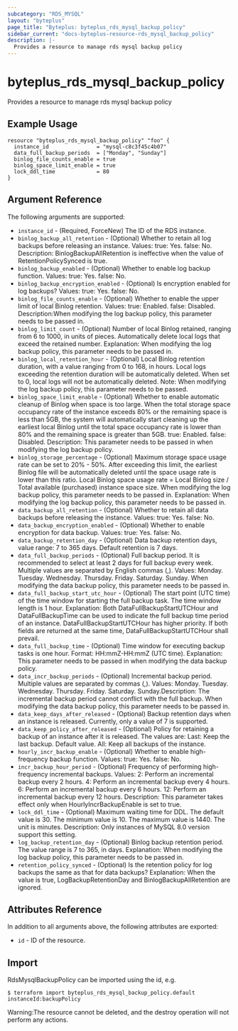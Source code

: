 ```yaml
---
subcategory: "RDS_MYSQL"
layout: "byteplus"
page_title: "Byteplus: byteplus_rds_mysql_backup_policy"
sidebar_current: "docs-byteplus-resource-rds_mysql_backup_policy"
description: |-
  Provides a resource to manage rds mysql backup policy
---
```

# byteplus_rds_mysql_backup_policy
Provides a resource to manage rds mysql backup policy
## Example Usage
```hcl
resource "byteplus_rds_mysql_backup_policy" "foo" {
  instance_id               = "mysql-c8c3f45c4b07"
  data_full_backup_periods  = ["Monday", "Sunday"]
  binlog_file_counts_enable = true
  binlog_space_limit_enable = true
  lock_ddl_time             = 80
}
```
## Argument Reference
The following arguments are supported:
* `instance_id` - (Required, ForceNew) The ID of the RDS instance.
* `binlog_backup_all_retention` - (Optional) Whether to retain all log backups before releasing an instance. Values:
true: Yes.
false: No. Description: BinlogBackupAllRetention is ineffective when the value of RetentionPolicySynced is true.
* `binlog_backup_enabled` - (Optional) Whether to enable log backup function. Values:
true: Yes.
false: No.
* `binlog_backup_encryption_enabled` - (Optional) Is encryption enabled for log backups? Values:
true: Yes.
false: No.
* `binlog_file_counts_enable` - (Optional) Whether to enable the upper limit of local Binlog retention. Values: true: Enabled. false: Disabled. Description:When modifying the log backup policy, this parameter needs to be passed in.
* `binlog_limit_count` - (Optional) Number of local Binlog retained, ranging from 6 to 1000, in units of pieces. Automatically delete local logs that exceed the retained number. Explanation: When modifying the log backup policy, this parameter needs to be passed in.
* `binlog_local_retention_hour` - (Optional) Local Binlog retention duration, with a value ranging from 0 to 168, in hours. Local logs exceeding the retention duration will be automatically deleted. When set to 0, local logs will not be automatically deleted. Note: When modifying the log backup policy, this parameter needs to be passed.
* `binlog_space_limit_enable` - (Optional) Whether to enable automatic cleanup of Binlog when space is too large. When the total storage space occupancy rate of the instance exceeds 80% or the remaining space is less than 5GB, the system will automatically start cleaning up the earliest local Binlog until the total space occupancy rate is lower than 80% and the remaining space is greater than 5GB. true: Enabled. false: Disabled. Description: This parameter needs to be passed in when modifying the log backup policy.
* `binlog_storage_percentage` - (Optional) Maximum storage space usage rate can be set to 20% - 50%. After exceeding this limit, the earliest Binlog file will be automatically deleted until the space usage rate is lower than this ratio. Local Binlog space usage rate = Local Binlog size / Total available (purchased) instance space size. When modifying the log backup policy, this parameter needs to be passed in. Explanation: When modifying the log backup policy, this parameter needs to be passed in.
* `data_backup_all_retention` - (Optional) Whether to retain all data backups before releasing the instance. Values:
true: Yes.
false: No.
* `data_backup_encryption_enabled` - (Optional) Whether to enable encryption for data backup. Values:
true: Yes.
false: No.
* `data_backup_retention_day` - (Optional) Data backup retention days, value range: 7 to 365 days. Default retention is 7 days.
* `data_full_backup_periods` - (Optional) Full backup period. It is recommended to select at least 2 days for full backup every week. Multiple values are separated by English commas (,). Values: Monday. Tuesday. Wednesday. Thursday. Friday. Saturday. Sunday. When modifying the data backup policy, this parameter needs to be passed in.
* `data_full_backup_start_utc_hour` - (Optional) The start point (UTC time) of the time window for starting the full backup task. The time window length is 1 hour. Explanation: Both DataFullBackupStartUTCHour and DataFullBackupTime can be used to indicate the full backup time period of an instance. DataFullBackupStartUTCHour has higher priority. If both fields are returned at the same time, DataFullBackupStartUTCHour shall prevail.
* `data_full_backup_time` - (Optional) Time window for executing backup tasks is one hour. Format: HH:mmZ-HH:mmZ (UTC time). Explanation: This parameter needs to be passed in when modifying the data backup policy.
* `data_incr_backup_periods` - (Optional) Incremental backup period. Multiple values are separated by commas (,). Values: Monday. Tuesday. Wednesday. Thursday. Friday. Saturday. Sunday.Description: The incremental backup period cannot conflict with the full backup. When modifying the data backup policy, this parameter needs to be passed in.
* `data_keep_days_after_released` - (Optional) Backup retention days when an instance is released. Currently, only a value of 7 is supported.
* `data_keep_policy_after_released` - (Optional) Policy for retaining a backup of an instance after it is released. The values are: Last: Keep the last backup. Default value. All: Keep all backups of the instance.
* `hourly_incr_backup_enable` - (Optional) Whether to enable high-frequency backup function. Values:
true: Yes.
false: No.
* `incr_backup_hour_period` - (Optional) Frequency of performing high-frequency incremental backups. Values: 2: Perform an incremental backup every 2 hours. 4: Perform an incremental backup every 4 hours. 6: Perform an incremental backup every 6 hours. 12: Perform an incremental backup every 12 hours. Description: This parameter takes effect only when HourlyIncrBackupEnable is set to true.
* `lock_ddl_time` - (Optional) Maximum waiting time for DDL. The default value is 30. The minimum value is 10. The maximum value is 1440. The unit is minutes. Description: Only instances of MySQL 8.0 version support this setting.
* `log_backup_retention_day` - (Optional) Binlog backup retention period. The value range is 7 to 365, in days. Explanation: When modifying the log backup policy, this parameter needs to be passed in.
* `retention_policy_synced` - (Optional) Is the retention policy for log backups the same as that for data backups?
Explanation: When the value is true, LogBackupRetentionDay and BinlogBackupAllRetention are ignored.

## Attributes Reference
In addition to all arguments above, the following attributes are exported:
* `id` - ID of the resource.



## Import
RdsMysqlBackupPolicy can be imported using the id, e.g.
```
$ terraform import byteplus_rds_mysql_backup_policy.default instanceId:backupPolicy
```
Warning:The resource cannot be deleted, and the destroy operation will not perform any actions.

